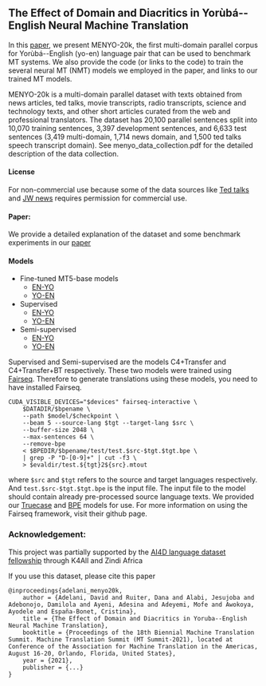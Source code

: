 ## The Effect of Domain and Diacritics in Yorùbá--English Neural Machine Translation

In this [paper](https://arxiv.org/abs/2103.08647), we present MENYO-20k,  the first multi-domain parallel corpus for Yorùbá--English (yo-en) language pair that can be used to benchmark MT systems. We also provide the code (or links to the code) to train the several neural MT (NMT) models we employed in the paper, and links to our trained MT models. 

MENYO-20k is a multi-domain parallel dataset with texts obtained from news articles, ted talks, movie transcripts, radio transcripts, science and technology texts, and other short articles curated from the web and professional translators.  The dataset has 20,100 parallel sentences split into 10,070 training sentences, 3,397 development sentences, and 6,633 test sentences (3,419 multi-domain, 1,714 news domain, and 1,500 ted talks speech transcript domain). See menyo_data_collection.pdf for the detailed description of the data collection. 

#### License
For non-commercial use because some of the data sources like [Ted talks](https://www.ted.com/about/our-organization/our-policies-terms/ted-talks-usage-policy) and [JW news](https://www.jw.org/en/terms-of-use/#link0) requires permission for commercial use. 

#### Paper:
We provide a detailed explanation of the dataset and some benchmark experiments in our [paper](https://arxiv.org/abs/2103.08647)

#### Models
* Fine-tuned MT5-base models
	* [EN-YO](https://huggingface.co/Davlan/mt5_base_eng_yor_mt)
	* [YO-EN](https://huggingface.co/Davlan/mt5_base_yor_eng_mt)
* Supervised
	* [EN-YO](https://drive.google.com/drive/folders/11AFrnCJ4JUbCwAHibBVG8pQQwM0SfXAH)
	* [YO-EN](https://drive.google.com/drive/folders/1oWUdYN38OcMfffQmaIJ4Sgi28R3KnFG4)
* Semi-supervised
	* [EN-YO](https://drive.google.com/drive/folders/1dXbBtilyd77SEH_bMbkVtO3Y5yE6W6c7)
	* [YO-EN](https://drive.google.com/drive/folders/1Pr24Ectz2iU1LtopTI6xIPG1h1PxXd9a)

Supervised and Semi-supervised are the models C4+Transfer and C4+Transfer+BT respectively. These two models were trained using [Fairseq](https://github.com/pytorch/fairseq). Therefore to generate translations using these models, you need to have installed Fairseq. 

```
CUDA_VISIBLE_DEVICES="$devices" fairseq-interactive \
	$DATADIR/$bpename \
	--path $model/$checkpoint \
	--beam 5 --source-lang $tgt --target-lang $src \
	--buffer-size 2048 \
	--max-sentences 64 \
	--remove-bpe
	< $BPEDIR/$bpename/test/test.$src-$tgt.$tgt.bpe \
	| grep -P "D-[0-9]+" | cut -f3 \
	> $evaldir/test.${tgt}2${src}.mtout
```

where `$src` and `$tgt` refers to the source and target languages respectively. And `test.$src-$tgt.$tgt.bpe` is the input file. The input file to the model should contain already pre-processed source language texts. We provided our [Truecase](https://drive.google.com/drive/folders/1zgXnGNfCFf-e7QSIeEylq_r2c5saOVtG) and [BPE](https://drive.google.com/drive/folders/1O3GcZFGEs5v91EYQuIkUIMDNYN9CuG4B) models for use. For more information on using the Fairseq framework, visit their github page. 

### Acknowledgement:

This project was partially supported by the [AI4D language dataset fellowship](https://www.k4all.org/project/language-dataset-fellowship/) through K4All and Zindi Africa

If you use this dataset, please cite this paper
```
@inproceedings{adelani_menyo20k,
    author = {Adelani, David and Ruiter, Dana and Alabi, Jesujoba and Adebonojo, Damilola and Ayeni, Adesina and Adeyemi, Mofe and Awokoya, Ayodele and España-Bonet, Cristina},
    title = {The Effect of Domain and Diacritics in Yoruba--English Neural Machine Translation},
    booktitle = {Proceedings of the 18th Biennial Machine Translation Summit. Machine Translation Summit (MT Summit-2021), located at Conference of the Association for Machine Translation in the Americas, August 16-20, Orlando, Florida, United States},
    year = {2021},
    publisher = {...}
}
```
